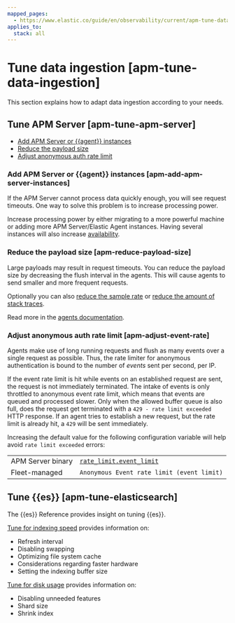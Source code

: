 ```yaml
---
mapped_pages:
  - https://www.elastic.co/guide/en/observability/current/apm-tune-data-ingestion.html
applies_to:
  stack: all
---
```


# Tune data ingestion [apm-tune-data-ingestion]

This section explains how to adapt data ingestion according to your needs.

## Tune APM Server [apm-tune-apm-server]

* [Add APM Server or {{agent}} instances](#apm-add-apm-server-instances)
* [Reduce the payload size](#apm-reduce-payload-size)
* [Adjust anonymous auth rate limit](#apm-adjust-event-rate)

### Add APM Server or {{agent}} instances [apm-add-apm-server-instances]

If the APM Server cannot process data quickly enough, you will see request timeouts. One way to solve this problem is to increase processing power.

Increase processing power by either migrating to a more powerful machine or adding more APM Server/Elastic Agent instances. Having several instances will also increase [availability](high-availability.md).

### Reduce the payload size [apm-reduce-payload-size]

Large payloads may result in request timeouts. You can reduce the payload size by decreasing the flush interval in the agents. This will cause agents to send smaller and more frequent requests.

Optionally you can also [reduce the sample rate](reduce-storage.md#apm-reduce-sample-rate) or [reduce the amount of stack traces](reduce-storage.md#observability-apm-reduce-stacktrace).

Read more in the [agents documentation](https://www.elastic.co/guide/en/apm/agent/index.html).

### Adjust anonymous auth rate limit [apm-adjust-event-rate]

Agents make use of long running requests and flush as many events over a single request as possible. Thus, the rate limiter for anonymous authentication is bound to the number of *events* sent per second, per IP.

If the event rate limit is hit while events on an established request are sent, the request is not immediately terminated. The intake of events is only throttled to anonymous event rate limit, which means that events are queued and processed slower. Only when the allowed buffer queue is also full, does the request get terminated with a `429 - rate limit exceeded` HTTP response. If an agent tries to establish a new request, but the rate limit is already hit, a `429` will be sent immediately.

Increasing the default value for the following configuration variable will help avoid `rate limit exceeded` errors:

|     |     |
| --- | --- |
| APM Server binary | [`rate_limit.event_limit`](configure-anonymous-authentication.md#apm-config-auth-anon-event-limit) |
| Fleet-managed | `Anonymous Event rate limit (event limit)` |

## Tune {{es}} [apm-tune-elasticsearch]

The {{es}} Reference provides insight on tuning {{es}}.

[Tune for indexing speed](../../../deploy-manage/production-guidance/optimize-performance/indexing-speed.md) provides information on:

* Refresh interval
* Disabling swapping
* Optimizing file system cache
* Considerations regarding faster hardware
* Setting the indexing buffer size

[Tune for disk usage](../../../deploy-manage/production-guidance/optimize-performance/disk-usage.md) provides information on:

* Disabling unneeded features
* Shard size
* Shrink index

